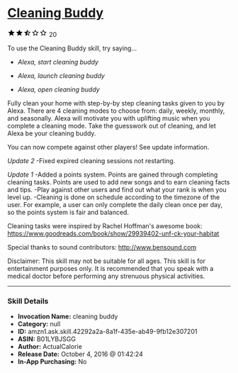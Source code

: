# [Cleaning Buddy](http://alexa.amazon.com/#skills/amzn1.ask.skill.42292a2a-8a1f-435e-ab49-9fb12e307201)
![2.7 stars](../../images/ic_star_black_18dp_1x.png)![2.7 stars](../../images/ic_star_black_18dp_1x.png)![2.7 stars](../../images/ic_star_half_black_18dp_1x.png)![2.7 stars](../../images/ic_star_border_black_18dp_1x.png)![2.7 stars](../../images/ic_star_border_black_18dp_1x.png) 20

To use the Cleaning Buddy skill, try saying...

* *Alexa, start cleaning buddy*

* *Alexa, launch cleaning buddy*

* *Alexa, open cleaning buddy*

Fully clean your home with step-by-by step cleaning tasks given to you by Alexa. There are 4 cleaning modes to choose from: daily, weekly, monthly, and seasonally.  Alexa will motivate you with uplifting music when you complete a cleaning mode.  Take the guesswork out of cleaning, and let Alexa be your cleaning buddy.

You can now compete against other players! See update information.

*Update 2*
-Fixed expired cleaning sessions not restarting.

*Update 1*
-Added a points system. Points are gained through completing cleaning tasks. Points are used to add new songs and to earn cleaning facts and tips.
-Play against other users and find out what your rank is when you level up.
-Cleaning is done on schedule according to the timezone of the user. For example, a user can only complete the daily clean once per day, so the points system is fair and balanced.

Cleaning tasks were inspired by Rachel Hoffman's awesome book: https://www.goodreads.com/book/show/29939402-unf-ck-your-habitat

Special thanks to sound contributors: http://www.bensound.com

Disclaimer: This skill may not be suitable for all ages. This skill is for entertainment purposes only.  It is recommended that you speak with a medical doctor before performing any strenuous physical activities.

***

### Skill Details

* **Invocation Name:** cleaning buddy
* **Category:** null
* **ID:** amzn1.ask.skill.42292a2a-8a1f-435e-ab49-9fb12e307201
* **ASIN:** B01LYBJSGG
* **Author:** ActualCalorie
* **Release Date:** October 4, 2016 @ 01:42:24
* **In-App Purchasing:** No
